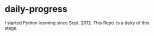 daily-progress
==============

I started Python learning since Sept. 2012. This Repo. is a dairy of this stage.